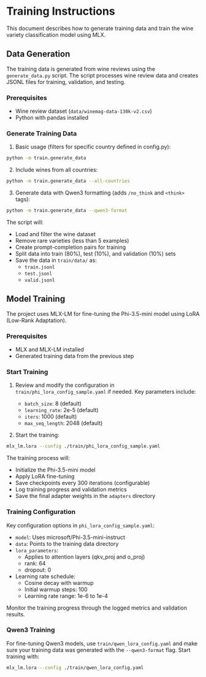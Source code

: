 # Training Instructions

This document describes how to generate training data and train the wine variety classification model using MLX.

## Data Generation

The training data is generated from wine reviews using the `generate_data.py` script. The script processes wine review data and creates JSONL files for training, validation, and testing.

### Prerequisites
- Wine review dataset (`data/winemag-data-130k-v2.csv`)
- Python with pandas installed

### Generate Training Data

1. Basic usage (filters for specific country defined in config.py):
```bash
python -m train.generate_data
```

2. Include wines from all countries:
```bash
python -m train.generate_data --all-countries
```

3. Generate data with Qwen3 formatting (adds `/no_think` and `<think>` tags):
```bash
python -m train.generate_data --qwen3-format
```

The script will:
- Load and filter the wine dataset
- Remove rare varieties (less than 5 examples)
- Create prompt-completion pairs for training
- Split data into train (80%), test (10%), and validation (10%) sets
- Save the data in `train/data/` as:
  - `train.jsonl`
  - `test.jsonl`
  - `valid.jsonl`

## Model Training

The project uses MLX-LM for fine-tuning the Phi-3.5-mini model using LoRA (Low-Rank Adaptation).

### Prerequisites
- MLX and MLX-LM installed
- Generated training data from the previous step

### Start Training

1. Review and modify the configuration in `train/phi_lora_config_sample.yaml` if needed. Key parameters include:
   - `batch_size`: 8 (default)
   - `learning_rate`: 2e-5 (default)
   - `iters`: 1000 (default)
   - `max_seq_length`: 2048 (default)

2. Start the training:
```bash
mlx_lm.lora --config ./train/phi_lora_config_sample.yaml
```

The training process will:
- Initialize the Phi-3.5-mini model
- Apply LoRA fine-tuning
- Save checkpoints every 300 iterations (configurable)
- Log training progress and validation metrics
- Save the final adapter weights in the `adapters` directory

### Training Configuration

Key configuration options in `phi_lora_config_sample.yaml`:
- `model`: Uses microsoft/Phi-3.5-mini-instruct
- `data`: Points to the training data directory
- `lora_parameters`:
  - Applies to attention layers (qkv_proj and o_proj)
  - rank: 64
  - dropout: 0
- Learning rate schedule:
  - Cosine decay with warmup
  - Initial warmup steps: 100
  - Learning rate range: 1e-6 to 1e-4

Monitor the training progress through the logged metrics and validation results.

### Qwen3 Training

For fine-tuning Qwen3 models, use `train/qwen_lora_config.yaml` and make sure
your training data was generated with the `--qwen3-format` flag. Start training
with:

```bash
mlx_lm.lora --config ./train/qwen_lora_config.yaml
```
